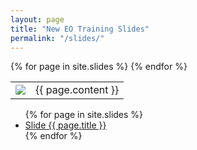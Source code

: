 ```yaml
---
layout: page
title: "New EO Training Slides"
permalink: "/slides/"
---
```


<table style="width:100%;">
  {% for page in site.slides %}
  <tr>
      <td>
        <a href="{{ page.url | relative_url }}">
            <img src="../assets/slides/slide-{{ page.slug }}.jpeg" style="border-radius:2px;">
        </a>
    </td>
    <td>{{ page.content }}</td>
</tr>
{% endfor %}
</table>



<ul>
  {% for page in site.slides %}
  <li>
      <a href="{{ page.url | relative_url }}">Slide {{ page.title }}</a>
  </li>
  {% endfor %}
</ul>